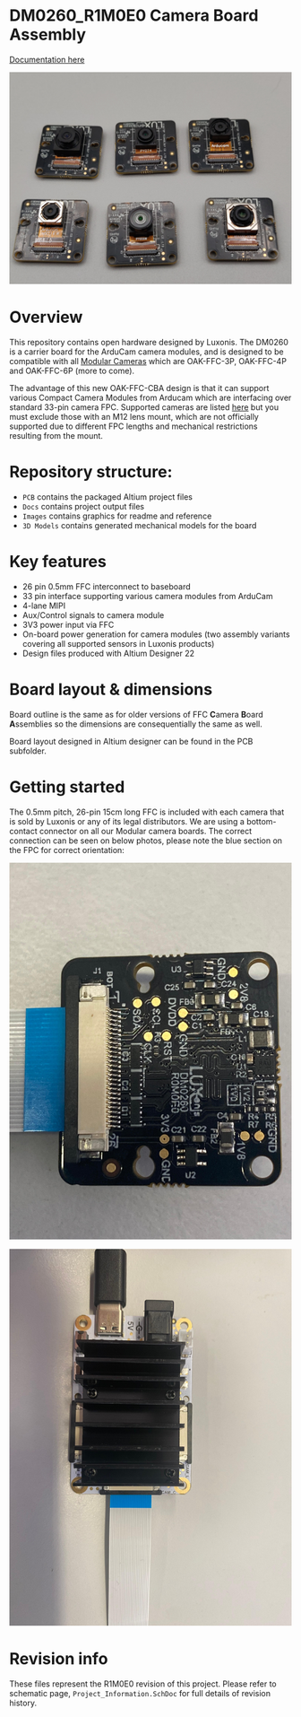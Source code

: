 # DM0260_R1M0E0 Camera Board Assembly

[Documentation here](https://docs.luxonis.com/projects/hardware/en/latest/pages/arducam.html#ffc-camera-modules)

![](Images/OAK-FFC-CBA_front.jpg)

# Overview
This repository contains open hardware designed by Luxonis. The DM0260 is a carrier board for the ArduCam camera modules, and is designed to be compatible with all [Modular Cameras](https://docs.luxonis.com/projects/hardware/en/latest/#modular-camera-designs) which are OAK-FFC-3P, OAK-FFC-4P and OAK-FFC-6P (more to come).

The advantage of this new OAK-FFC-CBA design is that it can support various Compact Camera Modules from Arducam which are interfacing over standard 33-pin camera FPC. Supported cameras are listed [here](https://docs.luxonis.com/projects/hardware/en/latest/pages/arducam.html#ffc-camera-modules) but you must exclude those with an M12 lens mount, which are not officially supported due to different FPC lengths and mechanical restrictions resulting from the mount.    

# Repository structure:
* `PCB` contains the packaged Altium project files
* `Docs` contains project output files
* `Images` contains graphics for readme and reference
* `3D Models` contains generated mechanical models for the board

# Key features
* 26 pin 0.5mm FFC interconnect to baseboard
* 33 pin interface supporting various camera modules from ArduCam
* 4-lane MIPI
* Aux/Control signals to camera module
* 3V3 power input via FFC
* On-board power generation for camera modules (two assembly variants covering all supported sensors in Luxonis products)
* Design files produced with Altium Designer 22

# Board layout & dimensions

Board outline is the same as for older versions of FFC **C**amera **B**oard **A**ssemblies so the dimensions are consequentially the same as well. 

Board layout designed in Altium designer can be found in the PCB subfolder.  

# Getting started  
The 0.5mm pitch, 26-pin 15cm long FFC is included with each camera that is sold by Luxonis or any of its legal distributors. We are using a bottom-contact connector on all our Modular camera boards. The correct connection can be seen on below photos, please note the blue section on the FPC for correct orientation: 

 ![](Images/FFC_orientation.jpeg)

![](Images/FFC_orientation2.jpg)

# Revision info
These files represent the R1M0E0 revision of this project. Please refer to schematic page, `Project_Information.SchDoc` for full details of revision history.
